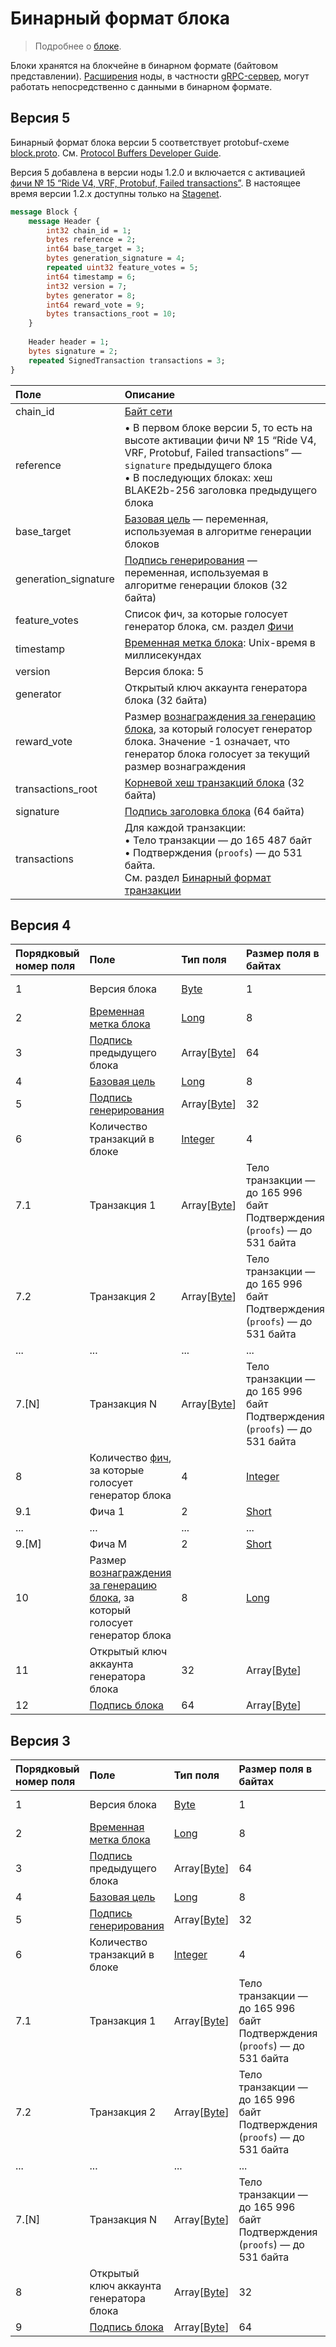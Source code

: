 # Бинарный формат блока

> Подробнее о [блоке](/ru/blockchain/block).

Блоки хранятся на блокчейне в бинарном формате (байтовом представлении). [Расширения](/ru/waves-node/extensions) ноды, в частности [gRPC-сервер](/ru/waves-node/extensions/grpc-server), могут работать непосредственно с данными в бинарном формате.

## Версия 5

Бинарный формат блока версии 5 соответствует protobuf-схеме [block.proto](https://github.com/wavesplatform/protobuf-schemas/blob/master/proto/waves/block.proto). См. [Protocol Buffers Developer Guide](https://developers.google.com/protocol-buffers/docs/overview?hl=ru).

Версия 5 добавлена в версии ноды 1.2.0 и включается с активацией [фичи № 15 “Ride V4, VRF, Protobuf, Failed transactions”](/ru/waves-node/features/features). В настоящее время версии 1.2.x доступны только на [Stagenet](/ru/blockchain/blockchain-network/stage-network).

```protobuf
message Block {
    message Header {
        int32 chain_id = 1;
        bytes reference = 2;
        int64 base_target = 3;
        bytes generation_signature = 4;
        repeated uint32 feature_votes = 5;
        int64 timestamp = 6;
        int32 version = 7;
        bytes generator = 8;
        int64 reward_vote = 9;
        bytes transactions_root = 10;
    }
 
    Header header = 1;
    bytes signature = 2;
    repeated SignedTransaction transactions = 3;
}
```

| Поле | Описание |
| :--- | :--- |
| chain_id | [Байт сети](/ru/blockchain/blockchain-network/chain-id) |
| reference | • В первом блоке версии 5, то есть на высоте активации фичи № 15 “Ride V4, VRF, Protobuf, Failed transactions” — `signature` предыдущего блока<br>• В последующих блоках: хеш BLAKE2b-256 заголовка предыдущего блока |
| base_target | [Базовая цель](/ru/blockchain/block/block-generation/base-target) — переменная, используемая в алгоритме генерации блоков |
| generation_signature | [Подпись генерирования](/ru/blockchain/block/block-generation/) — переменная, используемая в алгоритме генерации блоков (32 байта) |
| feature_votes | Список фич, за которые голосует генератор блока, см. раздел [Фичи](/ru/waves-node/features) |
| timestamp | [Временная метка блока](/ru/blockchain/block/block-timestamp): Unix-время в миллисекундах |
| version | Версия блока: 5 |
| generator | Открытый ключ аккаунта генератора блока (32 байта) |
| reward_vote | Размер [вознаграждения за генерацию блока](/ru/blockchain/mining/mining-reward), за который голосует генератор блока. Значение -1 означает, что генератор блока голосует за текущий размер вознаграждения |
| transactions_root | [Корневой хеш транзакций блока](/ru/blockchain/block/merkle-root) (32 байта) |
| signature | [Подпись заголовка блока](/ru/blockchain/block/block-signature) (64 байта) |
| transactions | Для каждой транзакции:<br>• Тело транзакции — до 165&nbsp;487 байт<br>• Подтверждения (`proofs`) — до 531 байта.<br>См. раздел [Бинарный формат транзакции](/ru/blockchain/binary-format/transaction-binary-format/) |

## Версия 4

| Порядковый номер поля | Поле | Тип поля | Размер поля в байтах | Комментарии |
| :--- | :--- | :--- | :--- | :--- |
| 1 | Версия блока | [Byte](/ru/blockchain/blockchain/blockchain-data-types) | 1 | Значение равно 4 |
| 2 | [Временная метка блока](/ru/blockchain/block/block-timestamp) | [Long](/ru/blockchain/blockchain/blockchain-data-types) | 8 | Unix-время в миллисекундах |
| 3 | [Подпись](/ru/blockchain/block/block-signature) предыдущего блока | Array[[Byte](/ru/blockchain/blockchain/blockchain-data-types)] | 64 | |
| 4 | [Базовая цель](/en/blockchain/block/block-generation/base-target) | [Long](/ru/blockchain/blockchain/blockchain-data-types) | 8 | |
| 5 | [Подпись генерирования](/ru/blockchain/block/block-generation/) | Array[[Byte](/ru/blockchain/blockchain/blockchain-data-types)] | 32 | |
| 6 | Количество транзакций в блоке | [Integer](/ru/blockchain/blockchain/blockchain-data-types) | 4 | |
| 7.1 | Транзакция 1 | Array[[Byte](/ru/blockchain/blockchain/blockchain-data-types)] | Тело транзакции — до 165&nbsp;996 байт<br>Подтверждения (`proofs`) — до 531 байта | Байты первой транзакции в [бинарном формате](/ru/blockchain/binary-format/transaction-binary-format) |
| 7.2 | Транзакция 2 | Array[[Byte](/ru/blockchain/blockchain/blockchain-data-types)] | Тело транзакции — до 165&nbsp;996 байт<br>Подтверждения (`proofs`) — до 531 байта | Байты второй транзакции в [бинарном формате](/ru/blockchain/binary-format/transaction-binary-format) |
| ... | ... | ... | ... | ... |
| 7.[N] | Транзакция N | Array[[Byte](/ru/blockchain/blockchain/blockchain-data-types)] | Тело транзакции — до 165&nbsp;996 байт<br>Подтверждения (`proofs`) — до 531 байта | Байты N-й транзакции в [бинарном формате](/ru/blockchain/binary-format/transaction-binary-format) |
| 8 | Количество [фич](/ru/waves-node/features), за которые голосует генератор блока | 4 | [Integer](/ru/blockchain/blockchain/blockchain-data-types) | |
| 9.1 | Фича 1 | 2 | [Short](/ru/blockchain/blockchain/blockchain-data-types) | |
| ... | ... | ... | ... | ... |
| 9.[M] | Фича M | 2 | [Short](/ru/blockchain/blockchain/blockchain-data-types) | |
| 10 | Размер [вознаграждения за генерацию блока](/ru/blockchain/mining/mining-reward), за который голосует генератор блока | 8 | [Long](/ru/blockchain/blockchain/blockchain-data-types)| Значение -1 означает, что генератор блока голосует за текущий размер вознаграждения |
| 11 | Открытый ключ аккаунта генератора блока | 32 | Array[[Byte](/ru/blockchain/blockchain/blockchain-data-types)] | |
| 12 | [Подпись блока](/en/blockchain/block/block-signature) | 64  | Array[[Byte](/ru/blockchain/blockchain/blockchain-data-types)]| | |

## Версия 3

| Порядковый номер поля | Поле | Тип поля | Размер поля в байтах | Комментарии |
| :--- | :--- | :--- | :--- | :--- |
| 1 | Версия блока | [Byte](/ru/blockchain/blockchain/blockchain-data-types) | 1 | Значение равно 3 |
| 2 | [Временная метка блока](/ru/blockchain/block/block-timestamp) | [Long](/ru/blockchain/blockchain/blockchain-data-types) | 8 | Unix-время в миллисекундах |
| 3 | [Подпись](/ru/blockchain/block/block-signature) предыдущего блока | Array[[Byte](/ru/blockchain/blockchain/blockchain-data-types)] | 64 | |
| 4 | [Базовая цель](/en/blockchain/block/block-generation/base-target) | [Long](/ru/blockchain/blockchain/blockchain-data-types) | 8 | |
| 5 | [Подпись генерирования](/ru/blockchain/block/block-generation/) | Array[[Byte](/ru/blockchain/blockchain/blockchain-data-types)] | 32 | |
| 6 | Количество транзакций в блоке | [Integer](/ru/blockchain/blockchain/blockchain-data-types) | 4 | |
| 7.1 | Транзакция 1 | Array[[Byte](/ru/blockchain/blockchain/blockchain-data-types)] | Тело транзакции — до 165&nbsp;996 байт<br>Подтверждения (`proofs`) — до 531 байта | Байты первой транзакции в [бинарном формате](/ru/blockchain/binary-format/transaction-binary-format) |
| 7.2 | Транзакция 2 | Array[[Byte](/ru/blockchain/blockchain/blockchain-data-types)] | Тело транзакции — до 165&nbsp;996 байт<br>Подтверждения (`proofs`) — до 531 байта | Байты второй транзакции в [бинарном формате](/ru/blockchain/binary-format/transaction-binary-format) |
| ... | ... | ... | ... | ... |
| 7.[N] | Транзакция N | Array[[Byte](/ru/blockchain/blockchain/blockchain-data-types)] | Тело транзакции — до 165&nbsp;996 байт<br>Подтверждения (`proofs`) — до 531 байта | Байты N-й транзакции в [бинарном формате](/ru/blockchain/binary-format/transaction-binary-format) |
| 8 | Открытый ключ аккаунта генератора блока | Array[[Byte](/ru/blockchain/blockchain/blockchain-data-types)] | 32 | |
| 9 | [Подпись блока](/en/blockchain/block/block-signature) | Array[[Byte](/ru/blockchain/blockchain/blockchain-data-types)] | 64 | | |

